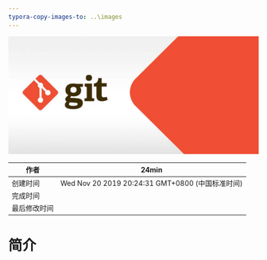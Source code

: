 ```yaml
---
typora-copy-images-to: ..\images
---
```


![git-logo](../images/git-logo.jpg)



| 作者         | 24min                                            |
| ------------ | ------------------------------------------------ |
| 创建时间     | Wed Nov 20 2019 20:24:31 GMT+0800 (中国标准时间) |
| 完成时间     |                                                  |
| 最后修改时间 |                                                  |

# 简介

